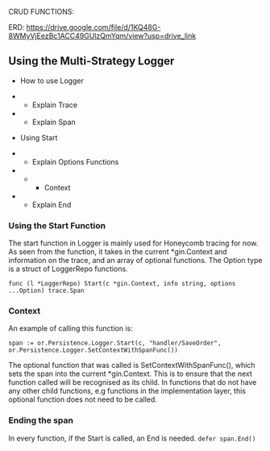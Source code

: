 CRUD FUNCTIONS:

ERD: https://drive.google.com/file/d/1KQ48G-8WMyVjEezBc1ACC49GUlzQmYqm/view?usp=drive_link

## Using the Multi-Strategy Logger

- How to use Logger

- - Explain Trace
- - Explain Span
- Using Start
- - Explain Options Functions
- - - Context
- - Explain End

### Using the Start Function

The start function in Logger is mainly used for Honeycomb tracing for now. As seen from the function, it takes in the current *gin.Context and information on the trace, and an array of optional functions. The Option type is a struct of LoggerRepo functions.

`func (l *LoggerRepo) Start(c *gin.Context, info string, options ...Option) trace.Span`

### Context

An example of calling this function is:

`span := or.Persistence.Logger.Start(c, "handler/SaveOrder", or.Persistence.Logger.SetContextWithSpanFunc())`

The optional function that was called is SetContextWithSpanFunc(), which sets the span into the current \*gin.Context. This is to ensure that the next function called will be recognised as its child. In functions that do not have any other child functions, e.g functions in the implementation layer, this optional function does not need to be called.

### Ending the span

In every function, if the Start is called, an End is needed.
`defer span.End()`
